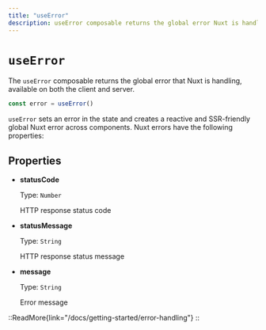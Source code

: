 ```yaml
---
title: "useError"
description: useError composable returns the global error Nuxt is handling.
---
```


# `useError`

The `useError` composable returns the global error that Nuxt is handling, available on both the client and server.

```ts
const error = useError()
```

`useError` sets an error in the state and creates a reactive and SSR-friendly global Nuxt error across components. Nuxt errors have the following properties:

## Properties

- **statusCode**

  Type: `Number`

  HTTP response status code

- **statusMessage**

  Type: `String`

  HTTP response status message

- **message**

  Type: `String`

  Error message

::ReadMore{link="/docs/getting-started/error-handling"}
::
